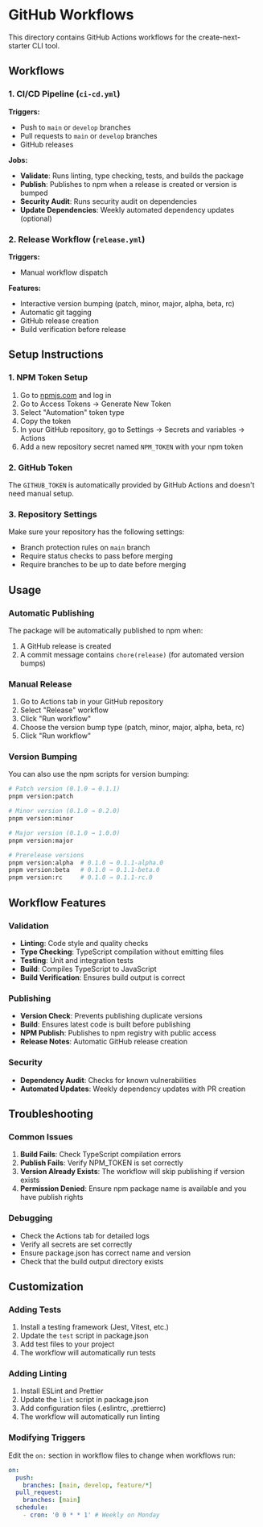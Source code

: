 # GitHub Workflows

This directory contains GitHub Actions workflows for the create-next-starter CLI tool.

## Workflows

### 1. CI/CD Pipeline (`ci-cd.yml`)

**Triggers:**

- Push to `main` or `develop` branches
- Pull requests to `main` or `develop` branches
- GitHub releases

**Jobs:**

- **Validate**: Runs linting, type checking, tests, and builds the package
- **Publish**: Publishes to npm when a release is created or version is bumped
- **Security Audit**: Runs security audit on dependencies
- **Update Dependencies**: Weekly automated dependency updates (optional)

### 2. Release Workflow (`release.yml`)

**Triggers:**

- Manual workflow dispatch

**Features:**

- Interactive version bumping (patch, minor, major, alpha, beta, rc)
- Automatic git tagging
- GitHub release creation
- Build verification before release

## Setup Instructions

### 1. NPM Token Setup

1. Go to [npmjs.com](https://www.npmjs.com) and log in
2. Go to Access Tokens → Generate New Token
3. Select "Automation" token type
4. Copy the token
5. In your GitHub repository, go to Settings → Secrets and variables → Actions
6. Add a new repository secret named `NPM_TOKEN` with your npm token

### 2. GitHub Token

The `GITHUB_TOKEN` is automatically provided by GitHub Actions and doesn't need manual setup.

### 3. Repository Settings

Make sure your repository has the following settings:

- Branch protection rules on `main` branch
- Require status checks to pass before merging
- Require branches to be up to date before merging

## Usage

### Automatic Publishing

The package will be automatically published to npm when:

1. A GitHub release is created
2. A commit message contains `chore(release)` (for automated version bumps)

### Manual Release

1. Go to Actions tab in your GitHub repository
2. Select "Release" workflow
3. Click "Run workflow"
4. Choose the version bump type (patch, minor, major, alpha, beta, rc)
5. Click "Run workflow"

### Version Bumping

You can also use the npm scripts for version bumping:

```bash
# Patch version (0.1.0 → 0.1.1)
pnpm version:patch

# Minor version (0.1.0 → 0.2.0)
pnpm version:minor

# Major version (0.1.0 → 1.0.0)
pnpm version:major

# Prerelease versions
pnpm version:alpha  # 0.1.0 → 0.1.1-alpha.0
pnpm version:beta   # 0.1.0 → 0.1.1-beta.0
pnpm version:rc     # 0.1.0 → 0.1.1-rc.0
```

## Workflow Features

### Validation

- **Linting**: Code style and quality checks
- **Type Checking**: TypeScript compilation without emitting files
- **Testing**: Unit and integration tests
- **Build**: Compiles TypeScript to JavaScript
- **Build Verification**: Ensures build output is correct

### Publishing

- **Version Check**: Prevents publishing duplicate versions
- **Build**: Ensures latest code is built before publishing
- **NPM Publish**: Publishes to npm registry with public access
- **Release Notes**: Automatic GitHub release creation

### Security

- **Dependency Audit**: Checks for known vulnerabilities
- **Automated Updates**: Weekly dependency updates with PR creation

## Troubleshooting

### Common Issues

1. **Build Fails**: Check TypeScript compilation errors
2. **Publish Fails**: Verify NPM_TOKEN is set correctly
3. **Version Already Exists**: The workflow will skip publishing if version exists
4. **Permission Denied**: Ensure npm package name is available and you have publish rights

### Debugging

- Check the Actions tab for detailed logs
- Verify all secrets are set correctly
- Ensure package.json has correct name and version
- Check that the build output directory exists

## Customization

### Adding Tests

1. Install a testing framework (Jest, Vitest, etc.)
2. Update the `test` script in package.json
3. Add test files to your project
4. The workflow will automatically run tests

### Adding Linting

1. Install ESLint and Prettier
2. Update the `lint` script in package.json
3. Add configuration files (.eslintrc, .prettierrc)
4. The workflow will automatically run linting

### Modifying Triggers

Edit the `on:` section in workflow files to change when workflows run:

```yaml
on:
  push:
    branches: [main, develop, feature/*]
  pull_request:
    branches: [main]
  schedule:
    - cron: '0 0 * * 1' # Weekly on Monday
```
